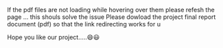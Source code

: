 If the pdf files are not loading while hovering over them please refesh the page ... this shouls solve the issue 
Please dowload the project final report document (pdf) so  that  the link redirecting works for u 


Hope you like our project.....😄😃
